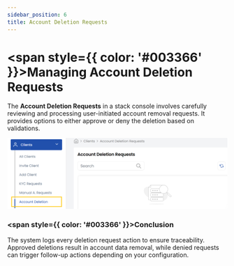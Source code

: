 ```yaml
---
sidebar_position: 6
title: Account Deletion Requests
---
```


# <span style={{ color: '#003366' }}>Managing Account Deletion Requests</span>

The **Account Deletion Requests** in a stack console involves carefully reviewing and processing user-initiated account removal requests. It provides options to either approve or deny the deletion based on validations.

![Account Deletion Requests](images/acc_del.png)

### <span style={{ color: '#003366' }}>Conclusion</span>

The system logs every deletion request action to ensure traceability. Approved deletions result in account data removal, while denied requests can trigger follow-up actions depending on your configuration.
